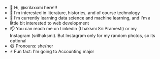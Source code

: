 - 👋 Hi, @srilaxxmi here!!!
- 👀 I’m interested in literature, histories, and of course technology
- 🌱 I’m currently learning data science and machine learning, and I'm a little bit interested to web development
- 📫 You can reach me on Linkedin (Lhaksmi Sri Pramesti) or my Instagram (srilhaksmi). But Instagram only for my random photos, so its optional
- 😄 Pronouns: she/her
- ⚡ Fun fact: I'm going to Accounting major

<!---
srilaxxmi/srilaxxmi is a ✨ special ✨ repository because its `README.md` (this file) appears on your GitHub profile.
You can click the Preview link to take a look at your changes.
--->
